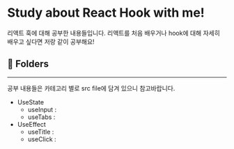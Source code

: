 # Study about React Hook with me!

리액트 훅에 대해 공부한 내용들입니다.
리액트를 처음 배우거나 hook에 대해 자세히 배우고 싶다면 저랑 같이 공부해요!

## 📂 Folders

---

공부 내용들은 카테고리 별로 src file에 담겨 있으니 참고바랍니다.

- UseState
  - useInput :
  - useTabs :
- UseEffect
  - useTitle :
  - useClick :
